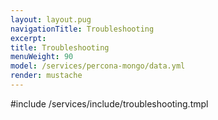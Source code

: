 ```yaml
---
layout: layout.pug
navigationTitle: Troubleshooting
excerpt:
title: Troubleshooting
menuWeight: 90
model: /services/percona-mongo/data.yml
render: mustache
---
```


#include /services/include/troubleshooting.tmpl
